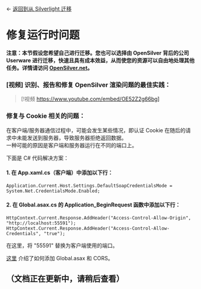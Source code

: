 ← [返回到从 Silverlight 迁移](/docs/9/25)

# 修复运行时问题

**注意：本节假设您希望自己进行迁移。您也可以选择由 OpenSilver 背后的公司 Userware 进行迁移，快速且具有成本效益，从而使您的资源可以自由地处理其他任务。详情请访问 [OpenSilver.net](https://opensilver.net)。**

### [视频] 识别、报告和修复 OpenSilver 渲染问题的最佳实践：

> [!视频 https://www.youtube.com/embed/OE52Z2g66bg]

### 修复与 Cookie 相关的问题：

在客户端/服务器通信过程中，可能会发生某些情况，即认证 Cookie 在随后的请求中未能发送到服务器，导致服务器拒绝返回数据。\
一种可能的原因是客户端和服务器运行在不同的端口上。

下面是 C# 代码解决方案：

#### 1. 在 App.xaml.cs（客户端）中添加以下行：

```Application.Current.Host.Settings.DefaultSoapCredentialsMode = System.Net.CredentialsMode.Enabled;```

#### 2. 在 Global.asax.cs 的 Application_BeginRequest 函数中添加以下行：

```
HttpContext.Current.Response.AddHeader("Access-Control-Allow-Origin", "http://localhost:55591");
HttpContext.Current.Response.AddHeader("Access-Control-Allow-Credentials", "true");
```

在这里，将 "55591" 替换为客户端使用的端口。

[这里](https://doc.opensilver.net/documentation/in-depth-topics/wcf-and-webclient.html#to-add-cors-to-your-web-service-recommended-simply-follow-these-steps) 介绍了如何添加 Global.asax 和 CORS。

## （文档正在更新中，请稍后查看）
